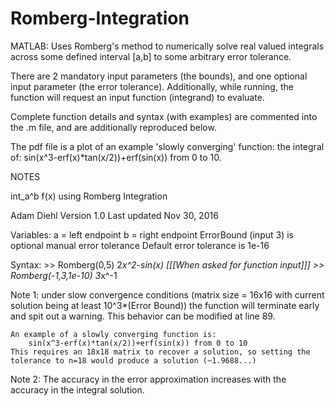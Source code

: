 # Romberg-Integration
MATLAB: Uses Romberg's method to numerically solve real valued integrals across some defined interval [a,b] to some arbitrary error tolerance.

There are 2 mandatory input parameters (the bounds), and one optional input parameter (the error tolerance).
Additionally, while running, the function will request an input function (integrand) to evaluate.

Complete function details and syntax (with examples) are commented into the .m file, and are additionally reproduced below.

The pdf file is a plot of an example 'slowly converging' function: the integral of: sin(x^3-erf(x)*tan(x/2))+erf(sin(x)) from 0 to 10.

NOTES

int_a^b f(x) using Romberg Integration

Adam Diehl
Version 1.0
Last updated Nov 30, 2016

Variables:
a = left endpoint
b = right endpoint
ErrorBound (input 3) is optional manual error tolerance
    Default error tolerance is 1e-16

Syntax:
    >> Romberg(0,5)
        2*x^2-sin(x) [[[When asked for function input]]]
    >> Romberg(-1,3,1e-10)
        3*x^-1

Note 1: under slow convergence conditions (matrix size = 16x16 with current solution being at least 10^3*(Error Bound)) the function will terminate early and spit out a warning. This behavior can be modified at line 89.
    
    An example of a slowly converging function is:
        sin(x^3-erf(x)*tan(x/2))+erf(sin(x)) from 0 to 10
    This requires an 18x18 matrix to recover a solution, so setting the tolerance to n=18 would produce a solution (~1.9688...)
    
Note 2: The accuracy in the error approximation increases with the accuracy in the integral solution.
